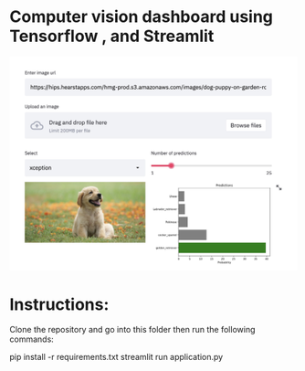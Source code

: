 
# Computer vision dashboard using Tensorflow , and Streamlit


![Application](screenshot.jpg)



# Instructions:

Clone the repository and go into this folder then run the following commands:

pip install -r requirements.txt
streamlit run application.py




